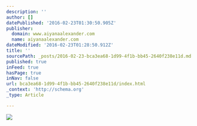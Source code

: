 ```yaml
---
description: ''
author: []
datePublished: '2016-02-23T01:30:50.905Z'
publisher:
  domain: www.aiyanaalexander.com
  name: aiyanaalexander.com
dateModified: '2016-02-23T01:28:50.912Z'
title: ''
sourcePath: _posts/2016-02-23-bca3ea68-1d99-4f1b-bb45-2640f238e11d.md
published: true
inFeed: true
hasPage: true
inNav: false
url: bca3ea68-1d99-4f1b-bb45-2640f238e11d/index.html
_context: 'http://schema.org'
_type: Article

---
```

![](http://www.aiyanaalexander.com/wp-content/uploads/Rumtak-Designs-3.jpg)